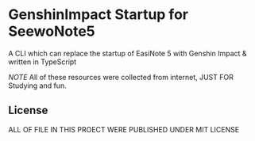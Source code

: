 # GenshinImpact Startup for SeewoNote5

A CLI which can replace the startup of EasiNote 5 with Genshin Impact & written
in TypeScript

_NOTE_ All of these resources were collected from internet, JUST FOR Studying
and fun.

## License

ALL OF FILE IN THIS PROECT WERE PUBLISHED UNDER MIT LICENSE
